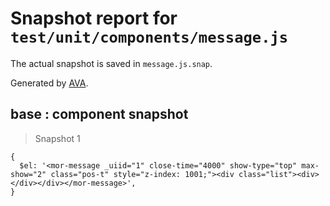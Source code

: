 # Snapshot report for `test/unit/components/message.js`

The actual snapshot is saved in `message.js.snap`.

Generated by [AVA](https://ava.li).

## base : component snapshot

> Snapshot 1

    {
      $el: '<mor-message _uiid="1" close-time="4000" show-type="top" max-show="2" class="pos-t" style="z-index: 1001;"><div class="list"><div></div></div></mor-message>',
    }
